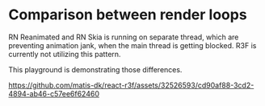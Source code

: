 # Comparison between render loops

RN Reanimated and RN Skia is running on separate thread, which are preventing animation jank, when the main thread is getting blocked.
R3F is currently not utilizing this pattern.

This playground is demonstrating those differences.

https://github.com/matis-dk/react-r3f/assets/32526593/cd90af88-3cd2-4894-ab46-c57ee6f62460

